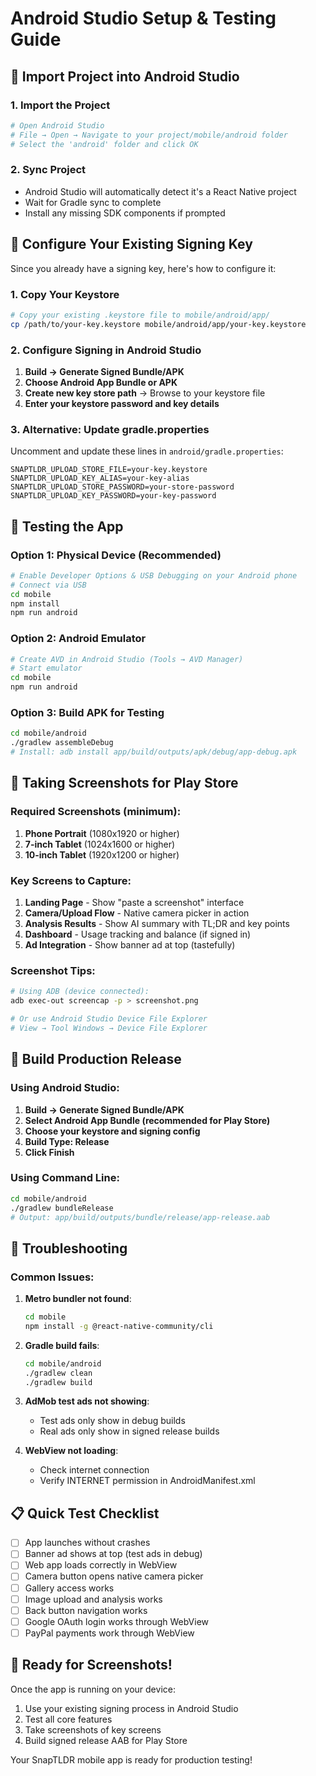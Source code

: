 # Android Studio Setup & Testing Guide

## 📱 Import Project into Android Studio

### 1. Import the Project
```bash
# Open Android Studio
# File → Open → Navigate to your project/mobile/android folder
# Select the 'android' folder and click OK
```

### 2. Sync Project
- Android Studio will automatically detect it's a React Native project
- Wait for Gradle sync to complete
- Install any missing SDK components if prompted

## 🔐 Configure Your Existing Signing Key

Since you already have a signing key, here's how to configure it:

### 1. Copy Your Keystore
```bash
# Copy your existing .keystore file to mobile/android/app/
cp /path/to/your-key.keystore mobile/android/app/your-key.keystore
```

### 2. Configure Signing in Android Studio
1. **Build → Generate Signed Bundle/APK**
2. **Choose Android App Bundle or APK**
3. **Create new key store path** → Browse to your keystore file
4. **Enter your keystore password and key details**

### 3. Alternative: Update gradle.properties
Uncomment and update these lines in `android/gradle.properties`:
```properties
SNAPTLDR_UPLOAD_STORE_FILE=your-key.keystore
SNAPTLDR_UPLOAD_KEY_ALIAS=your-key-alias
SNAPTLDR_UPLOAD_STORE_PASSWORD=your-store-password
SNAPTLDR_UPLOAD_KEY_PASSWORD=your-key-password
```

## 🧪 Testing the App

### Option 1: Physical Device (Recommended)
```bash
# Enable Developer Options & USB Debugging on your Android phone
# Connect via USB
cd mobile
npm install
npm run android
```

### Option 2: Android Emulator
```bash
# Create AVD in Android Studio (Tools → AVD Manager)
# Start emulator
cd mobile
npm run android
```

### Option 3: Build APK for Testing
```bash
cd mobile/android
./gradlew assembleDebug
# Install: adb install app/build/outputs/apk/debug/app-debug.apk
```

## 📸 Taking Screenshots for Play Store

### Required Screenshots (minimum):
1. **Phone Portrait** (1080x1920 or higher)
2. **7-inch Tablet** (1024x1600 or higher) 
3. **10-inch Tablet** (1920x1200 or higher)

### Key Screens to Capture:
1. **Landing Page** - Show "paste a screenshot" interface
2. **Camera/Upload Flow** - Native camera picker in action
3. **Analysis Results** - Show AI summary with TL;DR and key points
4. **Dashboard** - Usage tracking and balance (if signed in)
5. **Ad Integration** - Show banner ad at top (tastefully)

### Screenshot Tips:
```bash
# Using ADB (device connected):
adb exec-out screencap -p > screenshot.png

# Or use Android Studio Device File Explorer
# View → Tool Windows → Device File Explorer
```

## 🚀 Build Production Release

### Using Android Studio:
1. **Build → Generate Signed Bundle/APK**
2. **Select Android App Bundle (recommended for Play Store)**
3. **Choose your keystore and signing config**
4. **Build Type: Release**
5. **Click Finish**

### Using Command Line:
```bash
cd mobile/android
./gradlew bundleRelease
# Output: app/build/outputs/bundle/release/app-release.aab
```

## 🔧 Troubleshooting

### Common Issues:

1. **Metro bundler not found**:
   ```bash
   cd mobile
   npm install -g @react-native-community/cli
   ```

2. **Gradle build fails**:
   ```bash
   cd mobile/android
   ./gradlew clean
   ./gradlew build
   ```

3. **AdMob test ads not showing**:
   - Test ads only show in debug builds
   - Real ads only show in signed release builds

4. **WebView not loading**:
   - Check internet connection
   - Verify INTERNET permission in AndroidManifest.xml

## 📋 Quick Test Checklist

- [ ] App launches without crashes
- [ ] Banner ad shows at top (test ads in debug)
- [ ] Web app loads correctly in WebView  
- [ ] Camera button opens native camera picker
- [ ] Gallery access works
- [ ] Image upload and analysis works
- [ ] Back button navigation works
- [ ] Google OAuth login works through WebView
- [ ] PayPal payments work through WebView

## 🎯 Ready for Screenshots!

Once the app is running on your device:
1. Use your existing signing process in Android Studio
2. Test all core features 
3. Take screenshots of key screens
4. Build signed release AAB for Play Store

Your SnapTLDR mobile app is ready for production testing!